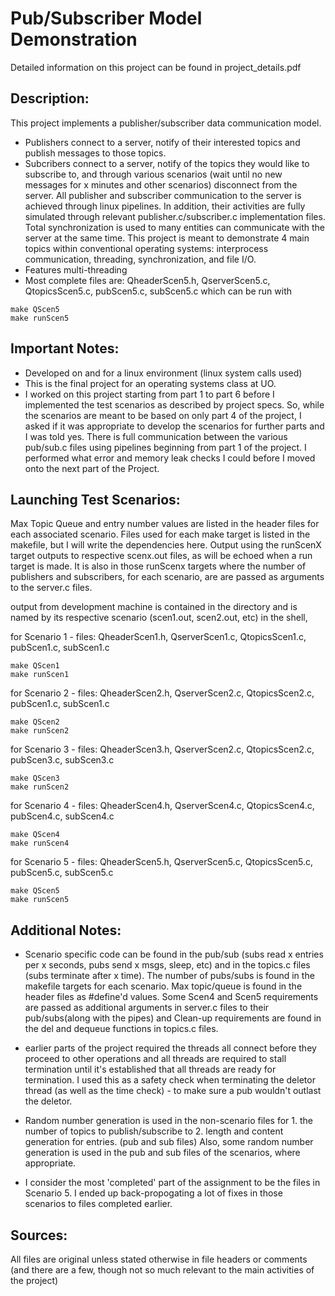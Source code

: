 # Pub/Subscriber Model Demonstration
Detailed information on this project can be found in project_details.pdf
## Description:
This project implements a publisher/subscriber data communication model. 
- Publishers connect to a server, notify of their interested topics and 
publish messages to those topics.
- Subcribers connect to a server, notify of the topics they would like
to subscribe to, and through various scenarios (wait until no new messages
for x minutes and other scenarios) disconnect from the server.
All publisher and subscriber communication to the server is achieved through
linux pipelines. In addition, their activities are fully simulated through
 relevant publisher.c/subscriber.c implementation files. Total synchronization is 
used to many entities can communicate with the server at the same time. 
This project is meant to demonstrate 4 main topics within conventional operating
systems: interprocess communication, threading, synchronization, and file I/O.
- Features multi-threading
- Most complete files are: QheaderScen5.h, QserverScen5.c, QtopicsScen5.c, pubScen5.c, subScen5.c
which can be run with 
```
make QScen5
make runScen5
```
## Important Notes:
- Developed on and for a linux environment (linux system calls used)
- This is the final project for an operating systems class at UO.
- I worked on this project starting from part 1 to part 6 before I 
implemented the test scenarios as described by project specs.
So, while the scenarios are meant to be based on only part 4 of the 
project, I asked if it was appropriate to develop the scenarios for 
further parts and I was told yes. There is full communication between 
the various pub/sub.c files using pipelines beginning from part 
1 of the project. I performed what error and memory 
leak checks I could before I moved onto the next part of the Project.
## Launching Test Scenarios:
Max Topic Queue and entry number values are listed in the header files
for each associated scenario. Files used for each make target is listed
in the makefile, but I will write the dependencies here. Output using
the runScenX target outputs to respective scenx.out files, as will be
echoed when a run target is made. It is also in those runScenx targets
where the number of publishers and subscribers, for each scenario, are
are passed as arguments to the server.c files.

output from development machine is contained in the directory and is
named by its respective scenario (scen1.out, scen2.out, etc)
in the shell,

for Scenario 1 - 
files: QheaderScen1.h, QserverScen1.c, QtopicsScen1.c, pubScen1.c, subScen1.c
```
make QScen1
make runScen1
```

for Scenario 2 - 
files: QheaderScen2.h, QserverScen2.c, QtopicsScen2.c, pubScen1.c, subScen1.c
```
make QScen2
make runScen2
```

for Scenario 3 - 
files: QheaderScen3.h, QserverScen2.c, QtopicsScen2.c, pubScen3.c, subScen3.c
```
make QScen3
make runScen2
```

for Scenario 4 - 
files: QheaderScen4.h, QserverScen4.c, QtopicsScen4.c, pubScen4.c, subScen4.c
```
make QScen4
make runScen4
```

for Scenario 5 - 
files: QheaderScen5.h, QserverScen5.c, QtopicsScen5.c, pubScen5.c, subScen5.c
```
make QScen5
make runScen5
```

## Additional Notes:
- Scenario specific code can be found in the pub/sub (subs read x entries per x
seconds, pubs send x msgs, sleep, etc) and in the topics.c files (subs 
terminate after x time). The number of pubs/subs is found in the makefile 
targets for each scenario. Max topic/queue is found in the header files
as #define'd values. Some Scen4 and Scen5 requirements are passed as
additional arguments in server.c files to their pub/subs(along with the pipes)
and Clean-up requirements are found in the del and dequeue functions in topics.c
files.

- earlier parts of the project required the threads all connect before 
they proceed to other operations and all threads are required to stall
termination until it's established that all threads are ready for
termination. I used this as a safety check when terminating the deletor 
thread (as well as the time check) - to make sure a pub wouldn't
outlast the deletor.

- Random number generation is used in the non-scenario files for 1. the 
number of topics to publish/subscribe to 2. length and content generation
for entries. (pub and sub files) Also, some random number generation is used 
in the pub and sub files of the scenarios, where appropriate.

- I consider the most 'completed' part of the assignment to be the files
in Scenario 5. I ended up back-propogating a lot of fixes in those scenarios
to files completed earlier.

## Sources:
All files are original unless stated otherwise in file headers or comments (and there are a few,
though not so much relevant to the main activities of the project)

